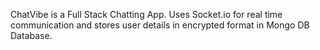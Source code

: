 ChatVibe is a Full Stack Chatting App. Uses Socket.io for real time communication and stores user details in encrypted format in Mongo DB Database.
